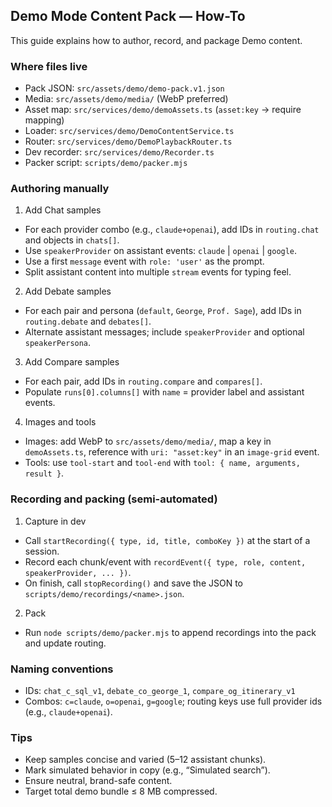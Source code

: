 ## Demo Mode Content Pack — How-To

This guide explains how to author, record, and package Demo content.

### Where files live
- Pack JSON: `src/assets/demo/demo-pack.v1.json`
- Media: `src/assets/demo/media/` (WebP preferred)
- Asset map: `src/services/demo/demoAssets.ts` (`asset:key` → require mapping)
- Loader: `src/services/demo/DemoContentService.ts`
- Router: `src/services/demo/DemoPlaybackRouter.ts`
- Dev recorder: `src/services/demo/Recorder.ts`
- Packer script: `scripts/demo/packer.mjs`

### Authoring manually
1) Add Chat samples
- For each provider combo (e.g., `claude+openai`), add IDs in `routing.chat` and objects in `chats[]`.
- Use `speakerProvider` on assistant events: `claude` | `openai` | `google`.
- Use a first `message` event with `role: 'user'` as the prompt.
- Split assistant content into multiple `stream` events for typing feel.

2) Add Debate samples
- For each pair and persona (`default`, `George`, `Prof. Sage`), add IDs in `routing.debate` and `debates[]`.
- Alternate assistant messages; include `speakerProvider` and optional `speakerPersona`.

3) Add Compare samples
- For each pair, add IDs in `routing.compare` and `compares[]`.
- Populate `runs[0].columns[]` with `name` = provider label and assistant events.

4) Images and tools
- Images: add WebP to `src/assets/demo/media/`, map a key in `demoAssets.ts`, reference with `uri: "asset:key"` in an `image-grid` event.
- Tools: use `tool-start` and `tool-end` with `tool: { name, arguments, result }`.

### Recording and packing (semi-automated)
1) Capture in dev
- Call `startRecording({ type, id, title, comboKey })` at the start of a session.
- Record each chunk/event with `recordEvent({ type, role, content, speakerProvider, ... })`.
- On finish, call `stopRecording()` and save the JSON to `scripts/demo/recordings/<name>.json`.

2) Pack
- Run `node scripts/demo/packer.mjs` to append recordings into the pack and update routing.

### Naming conventions
- IDs: `chat_c_sql_v1`, `debate_co_george_1`, `compare_og_itinerary_v1`
- Combos: `c=claude`, `o=openai`, `g=google`; routing keys use full provider ids (e.g., `claude+openai`).

### Tips
- Keep samples concise and varied (5–12 assistant chunks).
- Mark simulated behavior in copy (e.g., “Simulated search”).
- Ensure neutral, brand-safe content.
- Target total demo bundle ≤ 8 MB compressed.

